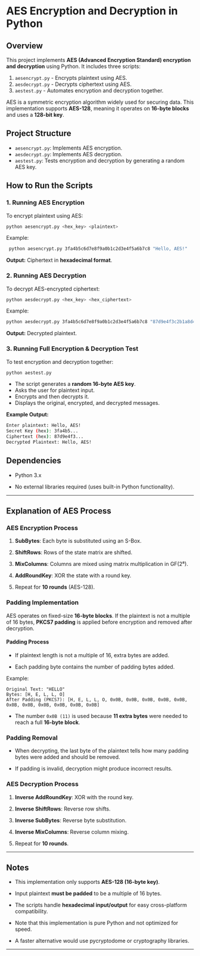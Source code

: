 # AES Encryption and Decryption in Python

## Overview
This project implements **AES (Advanced Encryption Standard) encryption and decryption** using Python. It includes three scripts:
1. `aesencrypt.py` - Encrypts plaintext using AES.
2. `aesdecrypt.py` - Decrypts ciphertext using AES.
3. `aestest.py` - Automates encryption and decryption together.

AES is a symmetric encryption algorithm widely used for securing data. This implementation supports **AES-128**, meaning it operates on **16-byte blocks** and uses a **128-bit key**.

## Project Structure
* `aesencrypt.py`: Implements AES encryption.
* `aesdecrypt.py`: Implements AES decryption.
* `aestest.py`: Tests encryption and decryption by generating a random AES key.


## How to Run the Scripts

### **1. Running AES Encryption**
To encrypt plaintext using AES:

```bash
python aesencrypt.py <hex_key> <plaintext>
```
Example:
```bash
 python aesencrypt.py 3fa4b5c6d7e8f9a0b1c2d3e4f5a6b7c8 "Hello, AES!"
```
**Output:** Ciphertext in **hexadecimal format**.

### **2. Running AES Decryption**

To decrypt AES-encrypted ciphertext:
```bash
python aesdecrypt.py <hex_key> <hex_ciphertext>
```

Example:
```bash 
python aesdecrypt.py 3fa4b5c6d7e8f9a0b1c2d3e4f5a6b7c8 "87d9e4f3c2b1a8d4..."
```

**Output:** Decrypted plaintext.


### **3. Running Full Encryption & Decryption Test**

To test encryption and decryption together:

```bash
python aestest.py
```

-   The script generates a **random 16-byte AES key**.    
-   Asks the user for plaintext input.    
-   Encrypts and then decrypts it.    
-   Displays the original, encrypted, and decrypted messages.

**Example Output:**
```bash
Enter plaintext: Hello, AES!
Secret Key (hex): 3fa4b5...
Ciphertext (hex): 87d9e4f3...
Decrypted Plaintext: Hello, AES!
```

## Dependencies

-   Python 3.x
    
-   No external libraries required (uses built-in Python functionality).
    

----------


## Explanation of AES Process

### **AES Encryption Process**

1.  **SubBytes**: Each byte is substituted using an S-Box.
    
2.  **ShiftRows**: Rows of the state matrix are shifted.
    
3.  **MixColumns**: Columns are mixed using matrix multiplication in GF(2⁸).
    
4.  **AddRoundKey**: XOR the state with a round key.
    
5.  Repeat for **10 rounds** (AES-128).


### Padding Implementation

AES operates on fixed-size **16-byte blocks**. If the plaintext is not a multiple of 16 bytes, **PKCS7 padding** is applied before encryption and removed after decryption.

#### **Padding Process**

-   If plaintext length is not a multiple of 16, extra bytes are added.
    
-   Each padding byte contains the number of padding bytes added.
    

Example:

```
Original Text: "HELLO"
Bytes: [H, E, L, L, O]
After Padding (PKCS7): [H, E, L, L, O, 0x0B, 0x0B, 0x0B, 0x0B, 0x0B, 0x0B, 0x0B, 0x0B, 0x0B, 0x0B, 0x0B]
```

-   The number `0x0B (11)` is used because **11 extra bytes** were needed to reach a full **16-byte block**.
    

### **Padding Removal**

-   When decrypting, the last byte of the plaintext tells how many padding bytes were added and should be removed.
    
-   If padding is invalid, decryption might produce incorrect results.


### **AES Decryption Process**

1.  **Inverse AddRoundKey**: XOR with the round key.
    
2.  **Inverse ShiftRows**: Reverse row shifts.
    
3.  **Inverse SubBytes**: Reverse byte substitution.
    
4.  **Inverse MixColumns**: Reverse column mixing.
    
5.  Repeat for **10 rounds**.


---
## Notes

-   This implementation only supports **AES-128 (16-byte key)**.
    
-   Input plaintext **must be padded** to be a multiple of 16 bytes.
    
-   The scripts handle **hexadecimal input/output** for easy cross-platform compatibility.

-   Note that this implementation is pure Python and not optimized for speed.
  
-   A faster alternative would use pycryptodome or cryptography libraries.  

---
